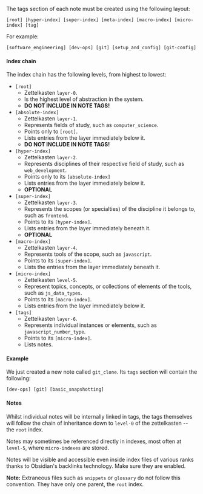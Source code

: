 The tags section of each note must be created using  the following layout:

```
[root] [hyper-index] [super-index] [meta-index] [macro-index] [micro-index] [tag]
```

For example:

```
[software_engineering] [dev-ops] [git] [setup_and_config] [git-config]
```

#### Index chain
The index chain has the following levels, from highest to lowest:
- `[root]`
	- Zettelkasten `layer-0`.
	- Is the highest level of abstraction in the system.
	- **DO NOT INCLUDE IN NOTE TAGS!**
- `[absolute-index]`
	- Zettelkasten `layer-1`.
	- Represents fields of study, such as `computer_science`.
	- Points only to `[root]`.
	- Lists entries from the layer immediately below it.
	- **DO NOT INCLUDE IN NOTE TAGS!**
- `[hyper-index]`
	- Zettelkasten `layer-2`.
	- Represents disciplines of their respective field of study, such as `web_development`.
	- Points only to its `[absolute-index]`
	- Lists entries from the layer immediately below it.
	- **OPTIONAL**
- `[super-index]`
	- Zettelkasten `layer-3`.
	- Represents the scopes (or specialties) of the discipline it belongs to, such as `frontend`.
	- Points to its `[hyper-index]`.
	- Lists entries from the layer immediately beneath it.
	- **OPTIONAL**
- `[macro-index]`
	- Zettelkasten `layer-4`.
	- Represents tools of the scope, such as `javascript`.
	- Points to its `[super-index]`.
	- Lists the entries from the layer immediately beneath it.
- `[micro-index]`
	- Zettelkasten `level-5`.
	- Represent topics, concepts, or collections of elements of the tools, such as `js_data_types`. 
	- Points to its `[macro-index]`.
	- Lists entries from the layer immediately below it.
- `[tags]`
	- Zettelkasten `layer-6`.
	- Represents individual instances or elements, such as `javascript_number_type`.
	- Points to its `[micro-index]`.
	- Lists notes.

#### Example
We just created a new note called `git_clone`. Its `tags` section will contain the following:

```
[dev-ops] [git] [basic_snapshotting]
```

#### Notes
Whilst individual notes will be internally linked in tags, the tags themselves will follow the chain of inheritance down to `level-0` of the zettelkasten -- the `root` index.

Notes may sometimes be referenced directly in indexes, most often at `level-5`, where `micro-indexes` are stored.

Notes will be visible and accessible even inside index files of various ranks thanks to Obsidian's backlinks technology. Make sure they are enabled.

**Note:** Extraneous files such as `snippets` or `glossary` do not follow this convention. They have only one parent, the `root` index.